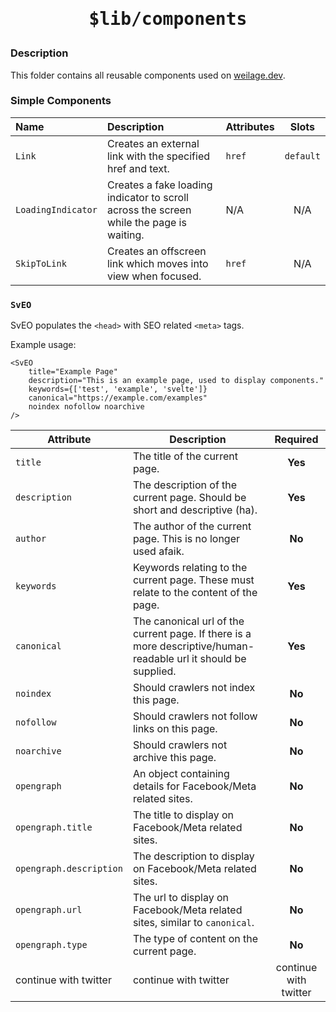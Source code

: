 <h1 align="center"><pre>$lib/components</pre></h1>

### Description
This folder contains all reusable components used on [weilage.dev](https://weilage.dev).

### Simple Components
| Name  | Description | Attributes | Slots |
| :---  | :---        |    :---   | :---: |
| `Link` | Creates an external link with the specified href and text. | `href` | `default` |
| `LoadingIndicator` | Creates a fake loading indicator to scroll across the screen while the page is waiting. | N/A | N/A |
| `SkipToLink` | Creates an offscreen link which moves into view when focused. | `href` | N/A |

### `SvEO`
SvEO populates the `<head>` with SEO related `<meta>` tags.

Example usage:
```tsx
<SvEO
    title="Example Page"
    description="This is an example page, used to display components."
    keywords={['test', 'example', 'svelte']}
    canonical="https://example.com/examples"
    noindex nofollow noarchive
/>
```
| Attribute | Description | Required |
| --- | --- | :---: |
| `title` | The title of the current page. | **Yes** |
| `description` | The description of the current page. Should be short and descriptive (ha). | **Yes** |
| `author` | The author of the current page. This is no longer used afaik. | **No** |
| `keywords` | Keywords relating to the current page. These must relate to the content of the page. | **Yes** |
| `canonical` | The canonical url of the current page. If there is a more descriptive/human-readable url it should be supplied. | **Yes** |
| `noindex` | Should crawlers not index this page. | **No** |
| `nofollow` | Should crawlers not follow links on this page. | **No** |
| `noarchive` | Should crawlers not archive this page. | **No** |
| `opengraph` | An object containing details for Facebook/Meta related sites. | **No** |
| `opengraph.title` | The title to display on Facebook/Meta related sites. | **No** |
| `opengraph.description` | The description to display on Facebook/Meta related sites. | **No** |
| `opengraph.url` | The url to display on Facebook/Meta related sites, similar to `canonical`. | **No** |
| `opengraph.type` | The type of content on the current page. | **No** |
| continue with twitter | continue with twitter | continue with twitter |